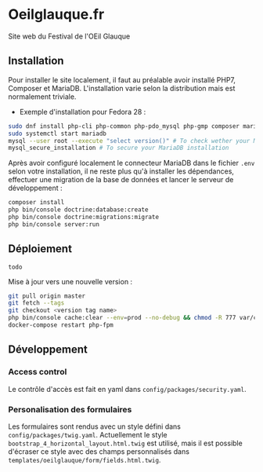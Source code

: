 # Oeilglauque.fr

Site web du Festival de l'OEil Glauque

## Installation

Pour installer le site localement, il faut au préalable avoir installé PHP7, Composer et MariaDB. L'installation varie selon la distribution mais est normalement triviale. 

 * Exemple d'installation pour Fedora 28 : 

```bash
sudo dnf install php-cli php-common php-pdo_mysql php-gmp composer mariadb-server
sudo systemctl start mariadb
mysql --user root --execute "select version()" # To check wether your MariaDB installation is working
mysql_secure_installation # To secure your MariaDB installation
```

Après avoir configuré localement le connecteur MariaDB dans le fichier `.env` selon votre installation, il ne reste plus qu'à installer les dépendances, effectuer une migration de la base de données et lancer le serveur de développement : 

```bash
composer install
php bin/console doctrine:database:create
php bin/console doctrine:migrations:migrate
php bin/console server:run
```

## Déploiement

`todo`

Mise à jour vers une nouvelle version :

```bash
git pull origin master
git fetch --tags
git checkout <version tag name>
php bin/console cache:clear --env=prod --no-debug && chmod -R 777 var/cache
docker-compose restart php-fpm
```

## Développement

### Access control

Le contrôle d'accès est fait en yaml dans `config/packages/security.yaml`. 

### Personalisation des formulaires

Les formulaires sont rendus avec un style défini dans `config/packages/twig.yaml`. Actuellement le style `bootstrap_4_horizontal_layout.html.twig` est utilisé, mais il est possible d'écraser ce style avec des champs personnalisés dans `templates/oeilglauque/form/fields.html.twig`. 
